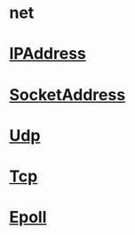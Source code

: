 net
========

# [IPAddress](ip_address.hpp)

# [SocketAddress](socket_address.hpp)

# [Udp](udp.hpp)

# [Tcp](tcp.hpp)

# [Epoll](epoll.hpp)
